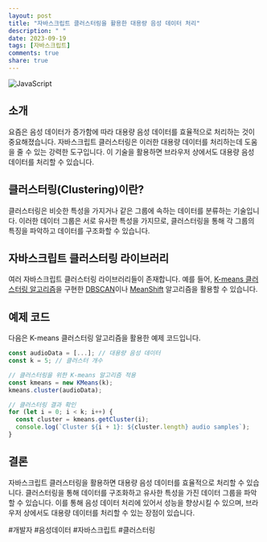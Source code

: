 ```yaml
---
layout: post
title: "자바스크립트 클러스터링을 활용한 대용량 음성 데이터 처리"
description: " "
date: 2023-09-19
tags: [자바스크립트]
comments: true
share: true
---
```


![JavaScript](https://www.w3schools.com/whatis/img_js.png)  

## 소개

요즘은 음성 데이터가 증가함에 따라 대용량 음성 데이터를 효율적으로 처리하는 것이 중요해졌습니다. 자바스크립트 클러스터링은 이러한 대용량 데이터를 처리하는데 도움을 줄 수 있는 강력한 도구입니다. 이 기술을 활용하면 브라우저 상에서도 대용량 음성 데이터를 처리할 수 있습니다.

## 클러스터링(Clustering)이란?

클러스터링은 비슷한 특성을 가지거나 같은 그룹에 속하는 데이터를 분류하는 기술입니다. 이러한 데이터 그룹은 서로 유사한 특성을 가지므로, 클러스터링을 통해 각 그룹의 특징을 파악하고 데이터를 구조화할 수 있습니다.

## 자바스크립트 클러스터링 라이브러리

여러 자바스크립트 클러스터링 라이브러리들이 존재합니다. 예를 들어, [K-means 클러스터링 알고리즘](https://en.wikipedia.org/wiki/K-means_clustering)을 구현한 [DBSCAN](https://en.wikipedia.org/wiki/DBSCAN)이나 [MeanShift](https://en.wikipedia.org/wiki/Mean_shift) 알고리즘을 활용할 수 있습니다.

## 예제 코드

다음은 K-means 클러스터링 알고리즘을 활용한 예제 코드입니다.

```javascript
const audioData = [...]; // 대용량 음성 데이터
const k = 5; // 클러스터 개수

// 클러스터링을 위한 K-means 알고리즘 적용
const kmeans = new KMeans(k);
kmeans.cluster(audioData);

// 클러스터링 결과 확인
for (let i = 0; i < k; i++) {
  const cluster = kmeans.getCluster(i);
  console.log(`Cluster ${i + 1}: ${cluster.length} audio samples`);
}
```

## 결론

자바스크립트 클러스터링을 활용하면 대용량 음성 데이터를 효율적으로 처리할 수 있습니다. 클러스터링을 통해 데이터를 구조화하고 유사한 특성을 가진 데이터 그룹을 파악할 수 있습니다. 이를 통해 음성 데이터 처리에 있어서 성능을 향상시킬 수 있으며, 브라우저 상에서도 대용량 데이터를 처리할 수 있는 장점이 있습니다.

#개발자 #음성데이터 #자바스크립트 #클러스터링